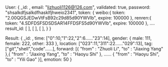 User:
{
	_id: <ObjectID>,
	email: "lizhuoli1126@126.com",
	validated: true,
	password: "shsalkdfjsalkdfhasklfjhweio2341",
	token: {
		weibo:{
			token: "2.00QGSJEDwVtFsB92c29d85d90YWVlb",
			expire: 100000
		},
		renren:{
			token: "4.SDFDSFSDSDSAR14FFDSFS5d90YWVlb",
			expire: 100000
		},
		....
	result_id: [
		<ObjectID>],
		[
		<ObjectID>],
		[
		<ObjectID>],
	}
}


Result:
{
	_id: <ObjectID>,
	time: ["0":10,"1":22,"2":6......"23":14],
	gender: {
		male: 111,
		female: 222,
		other: 333
	},
	location: ["023":11,"311":22......"029":13],
	tag: ["git","shell","code"......],
	forward: [{
		"from" : "Zhuoli Li",
		"to" : "Jiaxing Yang"
	},{
		"from" : "Jiaxing Yang",
		"to" : "Haoyu Shi"
	},
	......
	{
		"from" : "Haoyu Shi",
		"to" : "Yili Gao"
	}],
	emotion: 50
}
